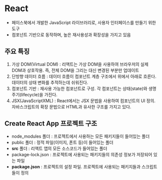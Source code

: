 # React

- 페이스북에서 개발한 JavaScript 라이브러리로, 사용자 인터페이스를 만들기 위한 도구
- 컴포넌트 기반으로 동작하며, 높은 재사용성과 확장성을 가지고 있음

## 주요 특징

1. 가상 DOM(Virtual DOM) : 리액트는 가상 DOM을 사용하여 브라우저의 실제 DOM과 상호작용. 즉, 전체 DOM을 그리는 대신 변경된 부분만 업데이트
2. 단방향 데이터 흐름 : 데이터 흐름이 컴포넌트 계층 구조에서 위에서 아래로 흐른다. 데이터의 상태 변화를 추적하는데 쉬워진다.
3. 컴포넌트 기반 : 재사용 가능한 컴포넌트로 구성. 각 컴포넌트는 상태(state)와 생명주기(lifecycle)을 가진다.
4. JSX(JavaScriptXML) : React에서는 JSX 문법을 사용하여 컴포넌트의 UI 정의. 자바스크립트의 확장 문법으로 HTML과 유사한 구조를 가지고 있다.

## Create React App 프로젝트 구조

- node_modules 폴더 : 프로젝트에서 사용하는 모든 패키지들이 들어있는 폴더
- public 폴더 : 정적 파일(이미지, 폰트 등)이 들어있는 폴더
- **src** 폴더 : 리액트 앱의 모든 소스코드가 들어있는 폴더
- package-lock.json : 프로젝트에 사용되는 패키지들의 의존성 정보가 저장되어 있는 파일
- **package.json** : 프로젝트의 설정 파일. 프로젝트에 사용되는 패키지들과 스크립트들이 정의
